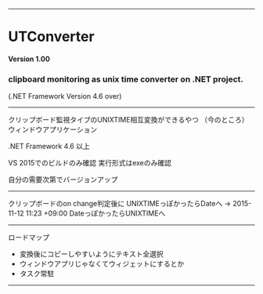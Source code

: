 ---------------------------------------

# UTConverter

#### Version 1.00

### clipboard monitoring as unix time converter on .NET project.

(.NET Framework Version 4.6 over)

***

クリップボード監視タイプのUNIXTIME相互変換ができるやつ
（今のところ）ウィンドウアプリケーション

.NET Framework 4.6 以上

VS 2015でのビルドのみ確認
実行形式はexeのみ確認

自分の需要次第でバージョンアップ

***

クリップボードのon change判定後に
UNIXTIMEっぽかったらDateへ -> 2015-11-12 11:23 +09:00
DateっぽかったらUNIXTIMEへ

***

ロードマップ

 * 変換後にコピーしやすいようにテキスト全選択
 * ウィンドウアプリじゃなくてウィジェットにするとか
 * タスク常駐

---

